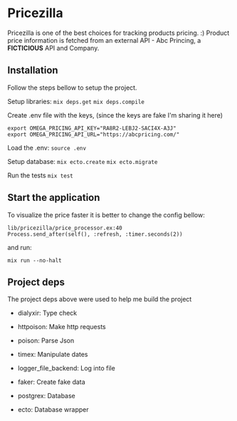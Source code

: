# Pricezilla

Pricezilla is one of the best choices for tracking products pricing. :)
Product price information is fetched from an external API - Abc Princing,
a **FICTICIOUS** API and Company.

## Installation
Follow the steps bellow to setup the project.

Setup libraries:
`mix deps.get`
`mix deps.compile`

Create .env file with the keys, (since the keys are fake I'm sharing it here)
```
export OMEGA_PRICING_API_KEY="RA8R2-LEBJ2-SACI4X-A3J"
export OMEGA_PRICING_API_URL="https://abcpricing.com/"
```

Load the .env:
`source .env`

Setup database:
`mix ecto.create`
`mix ecto.migrate`

Run the tests
`mix test`

## Start the application
To visualize the price faster it is better to change the config bellow:
```
lib/pricezilla/price_processor.ex:40
Process.send_after(self(), :refresh, :timer.seconds(2))
```
and run:
```
mix run --no-halt
```

## Project deps
The project deps above were used to help me build the project

- dialyxir: Type check

- httpoison: Make http requests

- poison: Parse Json

- timex: Manipulate dates

- logger_file_backend: Log into file

- faker: Create fake data

- postgrex: Database

- ecto: Database wrapper
